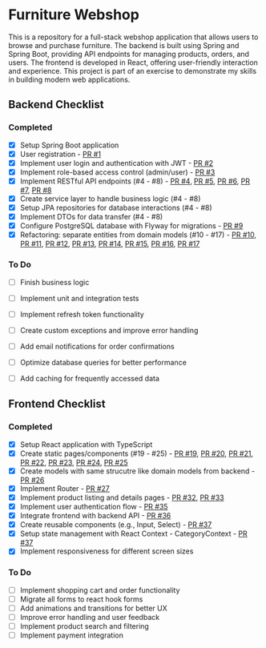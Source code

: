 # Furniture Webshop

This is a repository for a full-stack webshop application that allows users to browse and purchase furniture. The backend is built using Spring and Spring Boot, providing API endpoints for managing products, orders, and users. The frontend is developed in React, offering user-friendly interaction and experience. This project is part of an exercise to demonstrate my skills in building modern web applications.

## Backend Checklist

### Completed
- [x] Setup Spring Boot application
- [x] User registration - [PR #1](https://github.com/avdosator/Furniture-Shop-Spring-React-Web-App/pull/1)
- [x] Implement user login and authentication with JWT - [PR #2](https://github.com/avdosator/Furniture-Shop-Spring-React-Web-App/pull/2)
- [x] Implement role-based access control (admin/user) - [PR #3](https://github.com/avdosator/Furniture-Shop-Spring-React-Web-App/pull/3)
- [x] Implement RESTful API endpoints (#4 - #8) - [PR #4](https://github.com/avdosator/Furniture-Shop-Spring-React-Web-App/pull/4), [PR #5](https://github.com/avdosator/Furniture-Shop-Spring-React-Web-App/pull/5), [PR #6](https://github.com/avdosator/Furniture-Shop-Spring-React-Web-App/pull/6), [PR #7](https://github.com/avdosator/Furniture-Shop-Spring-React-Web-App/pull/7), [PR #8](https://github.com/avdosator/Furniture-Shop-Spring-React-Web-App/pull/8)
- [x] Create service layer to handle business logic (#4 - #8) 
- [x] Setup JPA repositories for database interactions (#4 - #8) 
- [x] Implement DTOs for data transfer (#4 - #8) 
- [x] Configure PostgreSQL database with Flyway for migrations - [PR #9](https://github.com/avdosator/Furniture-Shop-Spring-React-Web-App/pull/9)
- [x] Refactoring: separate entities from domain models (#10 - #17) - [PR #10](https://github.com/avdosator/Furniture-Shop-Spring-React-Web-App/pull/10), [PR #11](https://github.com/avdosator/Furniture-Shop-Spring-React-Web-App/pull/11), [PR #12](https://github.com/avdosator/Furniture-Shop-Spring-React-Web-App/pull/12), [PR #13](https://github.com/avdosator/Furniture-Shop-Spring-React-Web-App/pull/13), [PR #14](https://github.com/avdosator/Furniture-Shop-Spring-React-Web-App/pull/14), [PR #15](https://github.com/avdosator/Furniture-Shop-Spring-React-Web-App/pull/15), [PR #16](https://github.com/avdosator/Furniture-Shop-Spring-React-Web-App/pull/16), [PR #17](https://github.com/avdosator/Furniture-Shop-Spring-React-Web-App/pull/17)

### To Do
- [ ] Finish business logic
- [ ] Implement unit and integration tests
- [ ] Implement refresh token functionality
- [ ] Create custom exceptions and improve error handling
- [ ] Add email notifications for order confirmations
- [ ] Optimize database queries for better performance
- [ ] Add caching for frequently accessed data


## Frontend Checklist

### Completed
- [x] Setup React application with TypeScript
- [x] Create static pages/components (#19 - #25) - [PR #19](https://github.com/avdosator/Furniture-Shop-Spring-React-Web-App/pull/19), [PR #20](https://github.com/avdosator/Furniture-Shop-Spring-React-Web-App/pull/20), [PR #21](https://github.com/avdosator/Furniture-Shop-Spring-React-Web-App/pull/21), [PR #22](https://github.com/avdosator/Furniture-Shop-Spring-React-Web-App/pull/22), [PR #23](https://github.com/avdosator/Furniture-Shop-Spring-React-Web-App/pull/23), [PR #24](https://github.com/avdosator/Furniture-Shop-Spring-React-Web-App/pull/24), [PR #25](https://github.com/avdosator/Furniture-Shop-Spring-React-Web-App/pull/25)
- [x] Create models with same strucutre like domain models from backend - [PR #26](https://github.com/avdosator/Furniture-Shop-Spring-React-Web-App/pull/26)
- [x] Implement Router - [PR #27](https://github.com/avdosator/Furniture-Shop-Spring-React-Web-App/pull/27)
- [x] Implement product listing and details pages - [PR #32](https://github.com/avdosator/Furniture-Shop-Spring-React-Web-App/pull/17), [PR #33](https://github.com/avdosator/Furniture-Shop-Spring-React-Web-App/pull/33)
- [x] Implement user authentication flow - [PR #35](https://github.com/avdosator/Furniture-Shop-Spring-React-Web-App/pull/35)
- [x] Integrate frontend with backend API - [PR #36](https://github.com/avdosator/Furniture-Shop-Spring-React-Web-App/pull/36)
- [x] Create reusable components (e.g., Input, Select) - [PR #37](https://github.com/avdosator/Furniture-Shop-Spring-React-Web-App/pull/37)
- [x] Setup state management with React Context - CategoryContext - [PR #37](https://github.com/avdosator/Furniture-Shop-Spring-React-Web-App/pull/37)
- [x] Implement responsiveness for different screen sizes

### To Do
- [ ] Implement shopping cart and order functionality
- [ ] Migrate all forms to react hook forms
- [ ] Add animations and transitions for better UX
- [ ] Improve error handling and user feedback
- [ ] Implement product search and filtering
- [ ] Implement payment integration
